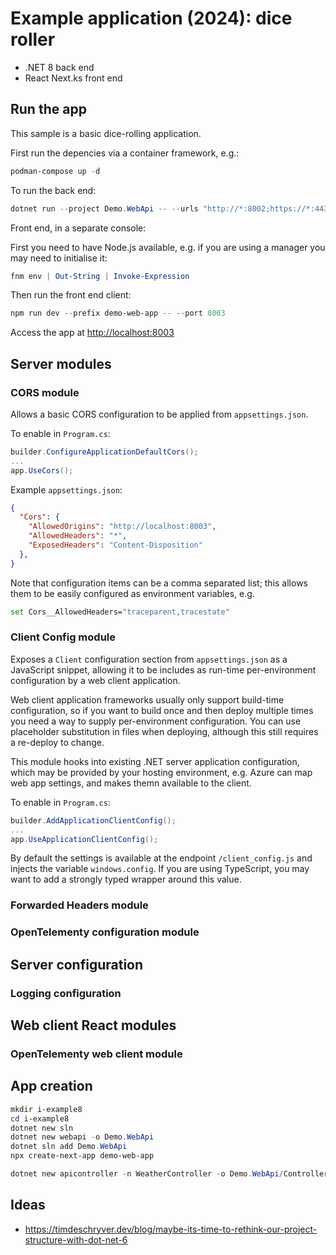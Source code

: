 # Example application (2024): dice roller

* .NET 8 back end
* React Next.ks front end

## Run the app

This sample is a basic dice-rolling application.

First run the depencies via a container framework, e.g.:

```powershell
podman-compose up -d
```

To run the back end:

```powershell
dotnet run --project Demo.WebApi -- --urls "http://*:8002;https://*:44302" --environment Development
```

Front end, in a separate console:

First you need to have Node.js available, e.g. if you are using a manager you may need to initialise it:

```powershell
fnm env | Out-String | Invoke-Expression
```

Then run the front end client:

```powershell
npm run dev --prefix demo-web-app -- --port 8003
```

Access the app at <http://localhost:8003>

## Server modules

### CORS module

Allows a basic CORS configuration to be applied from `appsettings.json`.

To enable in `Program.cs`:

```csharp
builder.ConfigureApplicationDefaultCors();
...
app.UseCors();
```

Example `appsettings.json`:

```json
{
  "Cors": {
    "AllowedOrigins": "http://localhost:8003",
    "AllowedHeaders": "*",
    "ExposedHeaders": "Content-Disposition"
  },
}
```

Note that configuration items can be a comma separated list; this allows them to be easily configured as environment variables, e.g.

```sh
set Cors__AllowedHeaders="traceparent,tracestate"
```

### Client Config module

Exposes a `Client` configuration section from `appsettings.json` as a JavaScript snippet, allowing it to be includes as run-time per-environment configuration by a web client application.

Web client application frameworks usually only support build-time configuration, so if you want to build once and then deploy multiple times you need a way to supply per-environment configuration. You can use placeholder substitution in files when deploying, although this still requires a re-deploy to change.

This module hooks into existing .NET server application configuration, which may be provided by your hosting environment, e.g. Azure can map web app settings, and makes themn available to the client.

To enable in `Program.cs`:

```csharp
builder.AddApplicationClientConfig();
...
app.UseApplicationClientConfig();
```

By default the settings is available at the endpoint `/client_config.js` and injects the variable `windows.config`. If you are using TypeScript, you may want to add a strongly typed wrapper around this value.

### Forwarded Headers module





### OpenTelementy configuration module


## Server configuration

### Logging configuration



## Web client React modules

### OpenTelementy web client module



## App creation

```powershell
mkdir i-example8
cd i-example8
dotnet new sln 
dotnet new webapi -o Demo.WebApi
dotnet sln add Demo.WebApi
npx create-next-app demo-web-app

dotnet new apicontroller -n WeatherController -o Demo.WebApi/Controllers -p:n Demo.WebApi.Controllers
```






## Ideas

- https://timdeschryver.dev/blog/maybe-its-time-to-rethink-our-project-structure-with-dot-net-6
